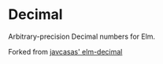 # Decimal

Arbitrary-precision Decimal numbers for Elm.

Forked from [javcasas' elm-decimal](https://github.com/javcasas/elm-decimal)
